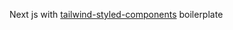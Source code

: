Next js with [tailwind-styled-components](https://www.npmjs.com/package/tailwind-styled-components) boilerplate